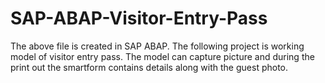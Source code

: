 # SAP-ABAP-Visitor-Entry-Pass
The above file is created in SAP ABAP.
The following project is working model of visitor entry pass.
The model can capture picture and during the print out the smartform contains details along with the guest photo.
